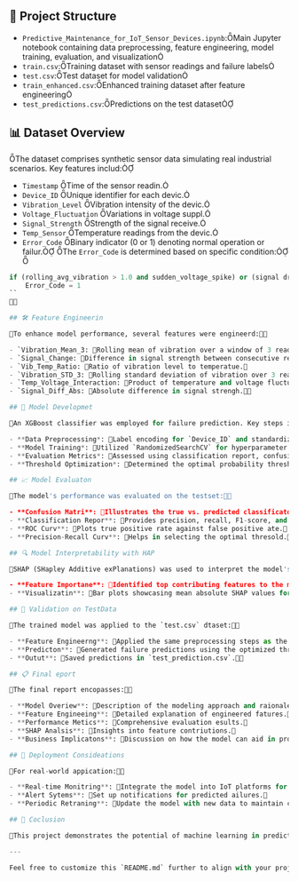 
## 📁 Project Structure

- `Predictive_Maintenance_for_IoT_Sensor_Devices.ipynb`:Main Jupyter notebook containing data preprocessing, feature engineering, model training, evaluation, and visualization
- `train.csv`:Training dataset with sensor readings and failure labels
- `test.csv`:Test dataset for model validation
- `train_enhanced.csv`:Enhanced training dataset after feature engineering
- `test_predictions.csv`:Predictions on the test dataset

## 📊 Dataset Overview
The dataset comprises synthetic sensor data simulating real industrial scenarios. Key features includ:

- `Timestamp` Time of the sensor readin.
- `Device_ID` Unique identifier for each devic.
- `Vibration_Level` Vibration intensity of the devic.
- `Voltage_Fluctuation` Variations in voltage suppl.
- `Signal_Strength` Strength of the signal receive.
- `Temp_Sensor` Temperature readings from the devic.
- `Error_Code` Binary indicator (0 or 1) denoting normal operation or failur.
The `Error_Code` is determined based on specific condition:

```python
if (rolling_avg_vibration > 1.0 and sudden_voltage_spike) or (signal drops over time):
    Error_Code = 1
``


## 🛠️ Feature Engineerin

To enhance model performance, several features were engineerd:

- `Vibration_Mean_3: Rolling mean of vibration over a window of 3 readins.
- `Signal_Change: Difference in signal strength between consecutive readins.
- `Vib_Temp_Ratio: Ratio of vibration level to temperatue.
- `Vibration_STD_3: Rolling standard deviation of vibration over 3 readins.
- `Temp_Voltage_Interaction: Product of temperature and voltage fluctuatin.
- `Signal_Diff_Abs: Absolute difference in signal strengh.

## 🤖 Model Developmet

An XGBoost classifier was employed for failure prediction. Key steps inclued:

- **Data Preprocessing*: Label encoding for `Device_ID` and standardization of numerical featues.
- **Model Training*: Utilized `RandomizedSearchCV` for hyperparameter tuning with a stratified 5-fold cross-validaton.
- **Evaluation Metrics*: Assessed using classification report, confusion matrix, ROC AUC score, and precision-recall cures.
- **Threshold Optimization*: Determined the optimal probability threshold that maximizes the F1 scre.

## 📈 Model Evaluaton

The model's performance was evaluated on the testset:

- **Confusion Matri**: Illustrates the true vs. predicted classificatons.
- **Classification Repor**: Provides precision, recall, F1-score, and support for each cass.
- **ROC Curv**: Plots true positive rate against false positive ate.
- **Precision-Recall Curv**: Helps in selecting the optimal thresold.

## 🔍 Model Interpretability with HAP

SHAP (SHapley Additive exPlanations) was used to interpret the model's predicions:

- **Feature Importane**: Identified top contributing features to the model's deciions.
- **Visualizatin**: Bar plots showcasing mean absolute SHAP values for the top feaures.

## 🧪 Validation on TestData

The trained model was applied to the `test.csv` dtaset:

- **Feature Engineerng**: Applied the same preprocessing steps as the trainin data.
- **Predicton**: Generated failure predictions using the optimized thrshold.
- **Outut**: Saved predictions in `test_prediction.csv`.

## 📋 Final eport

The final report encopasses:

- **Model Overiew**: Description of the modeling approach and raionale.
- **Feature Engineeing**: Detailed explanation of engineered fatures.
- **Performance Metics**: Comprehensive evaluation esults.
- **SHAP Analsis**: Insights into feature contriutions.
- **Business Implicatons**: Discussion on how the model can aid in proactive maintenance strtegies.

## 🚀 Deployment Consideations

For real-world appication:

- **Real-time Monitring**: Integrate the model into IoT platforms for continuous moitoring.
- **Alert Sytems**: Set up notifications for predicted ailures.
- **Periodic Retraning**: Update the model with new data to maintain ccuracy.

## 📌 Coclusion

This project demonstrates the potential of machine learning in predictive maintenance, leveraging IoT sensor data to foresee equipment failures and optimize maintenance chedules.

---

Feel free to customize this `README.md` further to align with your project's specifics and any additional insights you wish to highlight. 
